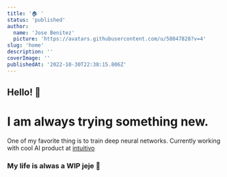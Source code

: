 ```yaml
---
title: '🏠 '
status: 'published'
author:
  name: 'Jose Benitez'
  picture: 'https://avatars.githubusercontent.com/u/58047828?v=4'
slug: 'home'
description: ''
coverImage: ''
publishedAt: '2022-10-30T22:38:15.806Z'
---
```


## Hello! 👋

# I am always trying something new.

One of my favorite thing is to train deep neural networks. Currently working with cool AI product at [intuitivo](https://intuitivo.com)

### My life is alwas a WIP jeje 🚧

